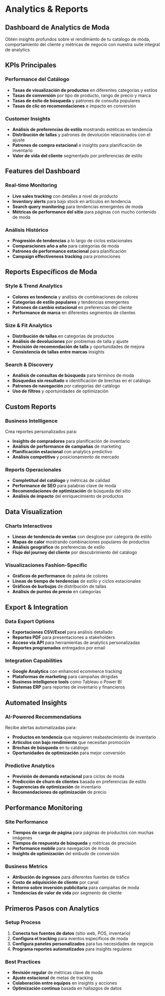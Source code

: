 # Analytics & Reports


## Dashboard de Analytics de Moda

Obtén insights profundos sobre el rendimiento de tu catálogo de moda, comportamiento del cliente y métricas de negocio con nuestra suite integral de analytics.

## KPIs Principales

### Performance del Catálogo
- **Tasas de visualización de productos** en diferentes categorías y estilos
- **Tasas de conversión** por tipo de producto, rango de precio y marca
- **Tasas de éxito de búsqueda** y patrones de consulta populares
- **Tasas de clic en recomendaciones** e impacto en conversión

### Customer Insights
- **Análisis de preferencias de estilo** mostrando estéticas en tendencia
- **Distribución de tallas** y patrones de devolución relacionados con el ajuste
- **Patrones de compra estacional** e insights para planificación de inventario
- **Valor de vida del cliente** segmentado por preferencias de estilo

## Features del Dashboard

### Real-time Monitoring
- **Live sales tracking** con detalles a nivel de producto
- **Inventory alerts** para bajo stock en artículos en tendencia
- **Search query monitoring** para tendencias emergentes de moda
- **Métricas de performance del sitio** para páginas con mucho contenido de moda

### Análisis Histórico
- **Progresión de tendencias** a lo largo de ciclos estacionales
- **Comparaciones año a año** para categorías de moda
- **Patrones de performance estacional** para planificación
- **Campaign effectiveness tracking** para promociones

## Reports Específicos de Moda

### Style & Trend Analytics
- **Colores en tendencia** y análisis de combinaciones de colores
- **Categorías de estilo populares** y tendencias emergentes
- **Patrones de cambio estacional** en preferencias del cliente
- **Performance de marca** en diferentes segmentos de clientes

### Size & Fit Analytics
- **Distribución de tallas** en categorías de productos
- **Análisis de devoluciones** por problemas de talla y ajuste
- **Precisión de recomendación de talla** y oportunidades de mejora
- **Consistencia de tallas entre marcas** insights

### Search & Discovery
- **Análisis de consultas de búsqueda** para términos de moda
- **Búsquedas sin resultado** e identificación de brechas en el catálogo
- **Patrones de navegación** por categorías del catálogo
- **Uso de filtros** y oportunidades de optimización

## Custom Reports

### Business Intelligence
Crea reportes personalizados para:
- **Insights de compradores** para planificación de inventario
- **Análisis de performance de campañas** de marketing
- **Planificación estacional** con analytics predictivo
- **Análisis competitivo** y posicionamiento de mercado

### Reports Operacionales
- **Completitud del catálogo** y métricas de calidad
- **Performance de SEO** para palabras clave de moda
- **Recomendaciones de optimización** de búsqueda del sitio
- **Análisis de impacto** del enriquecimiento de productos

## Data Visualization

### Charts Interactivos
- **Líneas de tendencia de ventas** con desglose por categoría de estilo
- **Mapas de calor** mostrando combinaciones populares de productos
- **Análisis geográfico** de preferencias de estilo
- **Flujo del journey del cliente** por descubrimiento del catálogo

### Visualizaciones Fashion-Specific
- **Gráficos de performance** de paleta de colores
- **Líneas de tiempo de tendencias** de estilo y ciclos estacionales
- **Gráficos de burbujas** de distribución de tallas
- **Análisis de puntos de precio** en categorías

## Export & Integration

### Data Export Options
- **Exportaciones CSV/Excel** para análisis detallado
- **Reportes PDF** para presentaciones a stakeholders
- **Acceso vía API** para herramientas de analytics personalizadas
- **Reportes programados** entregados por email

### Integration Capabilities
- **Google Analytics** con enhanced ecommerce tracking
- **Plataformas de marketing** para campañas dirigidas
- **Business intelligence tools** como Tableau o Power BI
- **Sistemas ERP** para reportes de inventario y financieros

## Automated Insights

### AI-Powered Recommendations
Recibe alertas automatizadas para:
- **Productos en tendencia** que requieren reabastecimiento de inventario
- **Artículos con bajo rendimiento** que necesitan promoción
- **Brechas de búsqueda** en tu catálogo
- **Oportunidades de optimización** para mejor conversión

### Predictive Analytics
- **Previsión de demanda estacional** para ciclos de moda
- **Predicción de churn de clientes** basada en preferencias de estilo
- **Sugerencias de optimización** de inventario
- **Recomendaciones de optimización** de precio

## Performance Monitoring

### Site Performance
- **Tiempos de carga de página** para páginas de productos con muchas imágenes
- **Tiempos de respuesta de búsqueda** y métricas de precisión
- **Performance mobile** para navegación de moda
- **Insights de optimización** del embudo de conversión

### Business Metrics
- **Atribución de ingresos** para diferentes fuentes de tráfico
- **Costo de adquisición de cliente** por canal
- **Retorno sobre inversión publicitaria** para campañas de moda
- **Tendencias de valor de vida** por segmento de cliente

## Primeros Pasos con Analytics

### Setup Process
1. **Conecta tus fuentes de datos** (sitio web, POS, inventario)
2. **Configura el tracking** para eventos específicos de moda
3. **Configura paneles personalizados** para tus necesidades de negocio
4. **Programa reportes automatizados** para insights regulares

### Best Practices
- **Revisión regular** de métricas clave de moda
- **Ajuste estacional** de metas de tracking
- **Colaboración entre equipos** en insights y acciones
- **Optimización continua** basada en hallazgos de datos